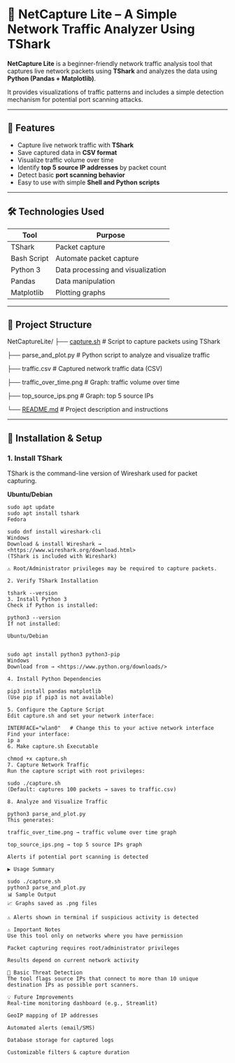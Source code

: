 # 🚦 NetCapture Lite – A Simple Network Traffic Analyzer Using TShark

**NetCapture Lite** is a beginner-friendly network traffic analysis tool that captures live network packets using **TShark** and analyzes the data using **Python (Pandas + Matplotlib)**.

It provides visualizations of traffic patterns and includes a simple detection mechanism for potential port scanning attacks.

---

## 📌 Features

- Capture live network traffic with **TShark**
- Save captured data in **CSV format**
- Visualize traffic volume over time
- Identify **top 5 source IP addresses** by packet count
- Detect basic **port scanning behavior**
- Easy to use with simple **Shell and Python scripts**

---

## 🛠️ Technologies Used

| Tool | Purpose |
| --- | --- |
| TShark | Packet capture |
| Bash Script | Automate packet capture |
| Python 3 | Data processing and visualization |
| Pandas | Data manipulation |
| Matplotlib | Plotting graphs |

---

## 📁 Project Structure

NetCaptureLite/
├── [capture.sh](http://capture.sh/) # Script to capture packets using TShark

├── parse_and_plot.py # Python script to analyze and visualize traffic

├── traffic.csv # Captured network traffic data (CSV)

├── traffic_over_time.png # Graph: traffic volume over time

├── top_source_ips.png # Graph: top 5 source IPs

└── [README.md](http://readme.md/) # Project description and instructions

---

## 🚀 Installation & Setup

### 1. Install TShark

TShark is the command-line version of Wireshark used for packet capturing.

**Ubuntu/Debian**

```
sudo apt update
sudo apt install tshark
Fedora

sudo dnf install wireshark-cli
Windows
Download & install Wireshark → <https://www.wireshark.org/download.html>
(TShark is included with Wireshark)

⚠️ Root/Administrator privileges may be required to capture packets.

2. Verify TShark Installation

tshark --version
3. Install Python 3
Check if Python is installed:

python3 --version
If not installed:

Ubuntu/Debian


sudo apt install python3 python3-pip
Windows
Download from → <https://www.python.org/downloads/>

4. Install Python Dependencies

pip3 install pandas matplotlib
(Use pip if pip3 is not available)

5. Configure the Capture Script
Edit capture.sh and set your network interface:

INTERFACE="wlan0"   # Change this to your active network interface
Find your interface:
ip a
6. Make capture.sh Executable

chmod +x capture.sh
7. Capture Network Traffic
Run the capture script with root privileges:

sudo ./capture.sh
(Default: captures 100 packets → saves to traffic.csv)

8. Analyze and Visualize Traffic

python3 parse_and_plot.py
This generates:

traffic_over_time.png → traffic volume over time graph

top_source_ips.png → top 5 source IPs graph

Alerts if potential port scanning is detected

▶️ Usage Summary

sudo ./capture.sh
python3 parse_and_plot.py
📊 Sample Output
📈 Graphs saved as .png files

⚠️ Alerts shown in terminal if suspicious activity is detected

⚠️ Important Notes
Use this tool only on networks where you have permission

Packet capturing requires root/administrator privileges

Results depend on current network activity

🚨 Basic Threat Detection
The tool flags source IPs that connect to more than 10 unique destination IPs as possible port scanners.

💡 Future Improvements
Real-time monitoring dashboard (e.g., Streamlit)

GeoIP mapping of IP addresses

Automated alerts (email/SMS)

Database storage for captured logs

Customizable filters & capture duration
```

